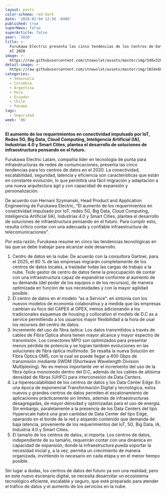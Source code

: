 ```yaml
---
layout: posts
color-schema: red-dark
date: '2020-02-04 12:36 -0400'
published: true
superNews: false
superArticle: false
year: '2020'
title: >-
  Furukawa Electric presenta las cinco tendencias de los Centros de Datos para
  el 2020
image: >-
  https://raw.githubusercontent.com/itnewslat/assets/master/img/540x320/Centro-de-Datos-p.jpg
detail-image: >-
  https://raw.githubusercontent.com/itnewslat/assets/master/img/1024x680/Centro-de-Datos-g.jpg
categories:
  - Venezuela
  - Colombia
  - Argentina
  - Perú
  - Ecuador
  - Chile
  - Panama
tags:
  - Seguridad
week: '06'
---
```

**El aumento de los requerimientos en conectividad impulsado por IoT, Redes 5G, Big Data, Cloud Computing, Inteligencia Artificial (IA), Industrias 4.0 y Smart Cities, plantea el desarrollo de soluciones de infraestructura pensando en el futuro.**

Furukawa Electric Latam, compañía líder en tecnología de punta para infraestructuras de redes de comunicaciones, presenta las cinco tendencias para los centros de datos en el 2020. La conectividad, escalabilidad, seguridad, latencia y eficiencia son características que están en constante evolución, lo que permitirá una fácil migración y adaptación a una nueva arquitectura ágil y con capacidad de expansión y personalización. 

De acuerdo con Hernani Szymanski, Head Product and Application Engineering de Furukawa Electric, “El aumento de los requerimientos en conectividad impulsado por IoT, redes 5G, Big Data, Cloud Computing, Inteligencia Artificial (IA), Industrias 4.0 y Smart Cities, plantea el desarrollo de soluciones de infraestructura pensando en el futuro. Para cumplir esto, resulta crítico contar con una adecuada y confiable infraestructura de telecomunicaciones”. 

Por esta razón, Furukawa resume en cinco las tendencias tecnológicas en las que se debe trabajar para alcanzar este desarrollo.
1.	Centro de datos en la nube: De acuerdo con la consultora Gartner, para el 2025, el 80 % de las empresas migrarán completamente de los centros de datos locales, a trasladar todas las cargas de trabajo a la nube. Todo gestor de centro de datos tiene la preocupación de contar con una infraestructura capaz de expandirse conforme al aumento de su demanda (del poder de los equipos o de los recursos), de manera optimizada en función de sus necesidades y con la mayor agilidad posible.
2.	El centro de datos en el modelo “as a Service”: en sintonía con los nuevos modelos de economía colaborativa y a medida que las empresas cambian su foco del CAPEX al OPEX, iremos adicionando a los tradicionales esquemas de housing y collocation el modelo de D.C as a service permitiendo a los usuarios mayor flexibilidad a la hora de usar los recursos del centro de datos. 
3.	Incremento del uso de fibra óptica: Los datos transmitidos a través de cables de Fibra Óptica ahora tienen mayor alcance y mayor espectro de transmisión. Los conectores MPO son optimizados para presentar menos pérdida de potencia y se logran también evoluciones en las soluciones de fibra óptica multimodo. Se resalta la nueva Solución en Fibra Óptica OM5, con la cual se puede llegar a 400 Gbps de transmisión mediante SWDM (Shortwave Wavelength Division Multiplexing). No es menos importante ver el incremento del uso de la fibra óptica monomodo dentro del D.C, además de los cables de altísima densidad de fibras (UHFC) para interconexión de Data Centers.
4.	La hiperescalabilidad de los centros de datos y los Data Center Edge: En una época de exponencial Transformación Digital y tecnológica, estos nuevos y grandes centros de datos permiten el escalonamiento de aplicaciones prácticamente sin límites, además de infraestructuras desagregadas, de mayor densidad y optimizadas para el uso de energía. Sin embargo, paralelamente a la presencia de los Data Centers del tipo Hyperscale habrá una gran cantidad de Data Center del tipo Edge, operando en el borde de la red y alojando contenido que demanda de baja latencia, proveniente de los requerimientos del IoT, 5G, Big Data, IA, Industria 4.0 y Smart Cities.
5.	El tamaño de los centros de datos, sí importa: Los centros de datos, independiente de su tamaño, requerirán contar con una dinámica en capacidad de expansión, donde la infraestructura pueda soportar la necesidad inicial y, a la vez, permita un crecimiento de manera organizada, invirtiendo lo necesario en cada etapa y en el menor tiempo posible.

Sin lugar a dudas, los centros de datos del futuro ya son una realidad, pero en este nuevo escenario digital, se necesita desarrollar un ecosistema tecnológico eficiente, escalable y seguro, que esté preparado para atender el tráfico de datos y el aumento de los servicios en la nube.
